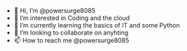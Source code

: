 - 👋 Hi, I’m @powersurge8085
- 👀 I’m interested in Coding and the cloud
- 🌱 I’m currently learning the basics of IT and some Python
- 💞️ I’m looking to collaborate on anyhting
- 📫 How to reach me @powersurge8085

<!---
powersurge8085/powersurge8085 is a ✨ special ✨ repository because its `README.md` (this file) appears on your GitHub profile.
You can click the Preview link to take a look at your changes.
--->
